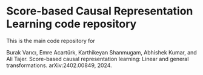 # Score-based Causal Representation Learning code repository

This is the main code repository for

Burak Varıcı, Emre Acartürk, Karthikeyan Shanmugam, Abhishek Kumar, and Ali Tajer.
Score-based causal representation learning: Linear and general transformations.
arXiv:2402.00849, 2024.
